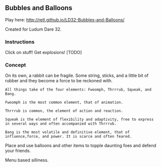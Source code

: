 ## Bubbles and Balloons
Play here: http://retl.github.io/LD32-Bubbles-and-Balloons/

Created for Ludum Dare 32.

### Instructions
Click on stuff! Get explosions!
[TODO]

### Concept
On its own, a rabbit can be fragile. Some string, sticks, and a little bit of rubber and they become a force to be reckoned with.

>>>
	All things take of the four elements: Fwoomph, Thrrrub, Squeak, and Bang.

	Fwoomph is the most common element, that of animation.

	Thrrrub is common, the element of action and reaction.

	Squeak is the element of flexibility and adaptivity, free to express in several ways and often accompanied with Thrrrub.

	Bang is the most volatile and definitive element, that of influence,force, and power. It is scarce and often feared.
>>>

Place and use balloons and other items to topple daunting foes and defend your friends.

Menu based silliness.
